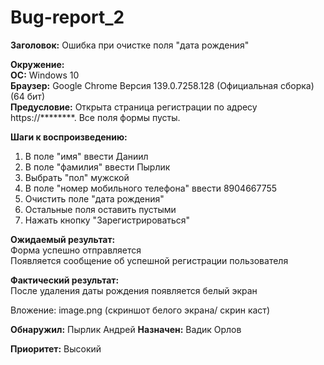 # Bug-report_2

**Заголовок:** Ошибка при очистке поля "дата рождения"  

**Окружение:**  
**ОС:** Windows 10  
**Браузер:** Google Chrome Версия 139.0.7258.128 (Официальная сборка) (64 бит)  
**Предусловие:** Открыта страница регистрации по адресу https://********. Все поля формы пусты.  

**Шаги к воспроизведению:**

1. В поле "имя" ввести Даниил
2. В поле "фамилия"  ввести Пырлик
3. Выбрать "пол" мужской
4. В поле "номер мобильного телефона" ввести  8904667755
5. Очистить поле "дата рождения" 
6. Остальные поля оставить пустыми
7. Нажать  кнопку "Зарегистрироваться"

**Ожидаемый результат:**  
Форма успешно отправляется  
Появляется сообщение об успешной регистрации пользователя  

**Фактический результат:**  
После  удаления даты рождения появляется белый экран

Вложение: image.png (скриншот белого экрана/ скрин каст)

**Обнаружил:** Пырлик Андрей
**Назначен:** Вадик Орлов

**Приоритет:** Высокий
